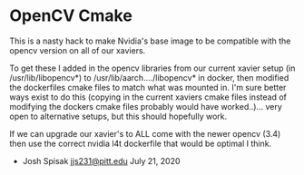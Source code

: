 # OpenCV Cmake
This is a nasty hack to make Nvidia's base image to be compatible with the opencv version on all of our xaviers.

To get these I added in the opencv libraries from our current xavier setup (in /usr/lib/libopencv*) to /usr/lib/aarch..../libopencv* in docker, then modified the dockerfiles cmake files to match what was mounted in.
I'm sure better ways exist to do this (copying in the current xaviers cmake files instead of modifying the dockers cmake files probably would have worked..)... very open to alternative setups, but this should hopefully work.

If we can upgrade our xavier's to ALL come with the newer opencv (3.4) then use the correct nvidia l4t dockerfile that would be optimal I think.

- Josh Spisak <jjs231@pitt.edu> July 21, 2020
